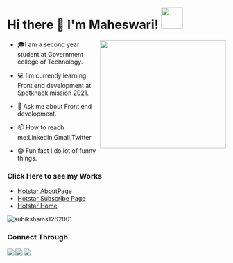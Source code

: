 

 
 <h1>
  <b>Hi there 👋 I'm Maheswari! </b><img src="https://media.giphy.com/media/mGcNjsfWAjY5AEZNw6/giphy.gif" width="50px" height="50px"></h1>
 <img src="https://static.vecteezy.com/system/resources/previews/000/180/387/non_2x/software-engineers-vectors.jpg" width="290px" height="250px" align="right" >
 
 
 
- 🎓I am a second year student at Government college of Technology. 

- 💻 I’m currently learning Front end development at Spotknack mission 2021.

- 💬 Ask me about Front end development.

- 📫 How to reach me:LinkedIn,Gmail,Twitter

- 😅 Fun fact I do lot of funny things.


<h3>Click Here to see my Works</h3>
<ul>
  
 <li><a href="https://awesome-brown-ae47f6.netlify.app">Hotstar AboutPage</a></li>
 
 <li><a href="https://upbeat-shockley-f0dce2.netlify.app">Hotstar Subscribe Page </a></li> 
 
 <li><a href="https://epic-golick-286ceb.netlify.app">Hotstar Home</a> </li> 
</ul>

 
<p><img align="center" src="https://github-readme-stats.vercel.app/api/top-langs?username=subikshams1262001&show_icons=true&locale=en&layout=compact" alt="subikshams1262001" /></p>
<h3>Connect Through</h3> 
  
  <a href="https://www.linkedin.com/in/maheswari-s-8107761b0">
   <img src="https://img.icons8.com/bubbles/50/000000/linkedin.png"/ align="left">
  </a> 
<a href="mailto:mahijanu1119@gmail.com"><img src="https://img.icons8.com/bubbles/50/000000/gmail.png"/> 
  </a>
<a href="https://twitter.com/Maheswa19009887">
 <img src="https://img.icons8.com/bubbles/50/000000/twitter.png"/ align="left">
  </a> 
